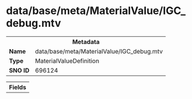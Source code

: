 <h1>data/base/meta/MaterialValue/IGC_debug.mtv</h1><table><tr><th colspan="100%">Metadata</th></tr><tr><td><b>Name</b></td><td>data/base/meta/MaterialValue/IGC_debug.mtv</td></tr><tr><td><b>Type</b></td><td>MaterialValueDefinition</td></tr><tr><td><b>SNO ID</b></td><td>696124</td></tr></table>

<table><tr><th colspan="100%">Fields</th></tr></table>


